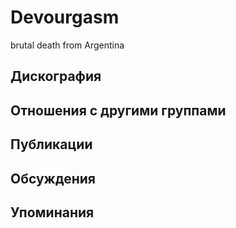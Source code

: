 # Devourgasm

brutal death from Argentina

## Дискография


## Отношения с другими группами


## Публикации


## Обсуждения


## Упоминания

